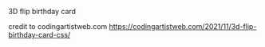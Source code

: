 3D flip birthday card


credit to codingartistweb.com https://codingartistweb.com/2021/11/3d-flip-birthday-card-css/

